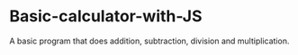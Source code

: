 # Basic-calculator-with-JS
A basic program that does addition, subtraction, division and multiplication.
